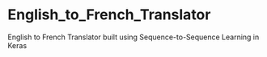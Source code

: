 # English_to_French_Translator
English to French Translator built using Sequence-to-Sequence Learning in Keras
